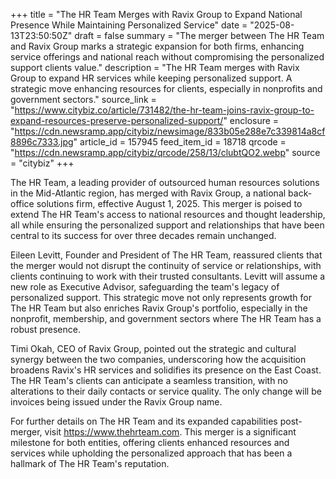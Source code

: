 +++
title = "The HR Team Merges with Ravix Group to Expand National Presence While Maintaining Personalized Service"
date = "2025-08-13T23:50:50Z"
draft = false
summary = "The merger between The HR Team and Ravix Group marks a strategic expansion for both firms, enhancing service offerings and national reach without compromising the personalized support clients value."
description = "The HR Team merges with Ravix Group to expand HR services while keeping personalized support. A strategic move enhancing resources for clients, especially in nonprofits and government sectors."
source_link = "https://www.citybiz.co/article/731482/the-hr-team-joins-ravix-group-to-expand-resources-preserve-personalized-support/"
enclosure = "https://cdn.newsramp.app/citybiz/newsimage/833b05e288e7c339814a8cf8896c7333.jpg"
article_id = 157945
feed_item_id = 18718
qrcode = "https://cdn.newsramp.app/citybiz/qrcode/258/13/clubtQO2.webp"
source = "citybiz"
+++

<p>The HR Team, a leading provider of outsourced human resources solutions in the Mid-Atlantic region, has merged with Ravix Group, a national back-office solutions firm, effective August 1, 2025. This merger is poised to extend The HR Team's access to national resources and thought leadership, all while ensuring the personalized support and relationships that have been central to its success for over three decades remain unchanged.</p><p>Eileen Levitt, Founder and President of The HR Team, reassured clients that the merger would not disrupt the continuity of service or relationships, with clients continuing to work with their trusted consultants. Levitt will assume a new role as Executive Advisor, safeguarding the team's legacy of personalized support. This strategic move not only represents growth for The HR Team but also enriches Ravix Group's portfolio, especially in the nonprofit, membership, and government sectors where The HR Team has a robust presence.</p><p>Timi Okah, CEO of Ravix Group, pointed out the strategic and cultural synergy between the two companies, underscoring how the acquisition broadens Ravix's HR services and solidifies its presence on the East Coast. The HR Team's clients can anticipate a seamless transition, with no alterations to their daily contacts or service quality. The only change will be invoices being issued under the Ravix Group name.</p><p>For further details on The HR Team and its expanded capabilities post-merger, visit <a href='https://www.thehrteam.com' rel='nofollow' target='_blank'>https://www.thehrteam.com</a>. This merger is a significant milestone for both entities, offering clients enhanced resources and services while upholding the personalized approach that has been a hallmark of The HR Team's reputation.</p>